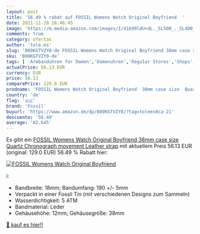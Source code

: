 ```yaml
---
layout: post
title: '56.49 % rabat auf FOSSIL Womens Watch Original Boyfriend  '
date: 2021-11-20 16:46:45
image: 'https://m.media-amazon.com/images/I/41b99ldU+dL._SL500_._SL400_.jpg'
comments: true
category: ofertas
author: 'tole.es'
slug: 'B00KGTVZY0-de FOSSIL Womens Watch Original Boyfriend 38mm case size...'
sku: 'B00KGTVZY0-de'
tags: [ 'Armbanduhren für Damen','Damenuhren','Regular Stores','Shops','Uhren','fossil', ]
actualPrice: 56.13 EUR
currency: EUR
price: 56.13
comparePrice: 129.0 EUR
prodname: 'FOSSIL Womens Watch Original Boyfriend  38mm case size  Quartz Chronograph movement  Leather strap'
country: 'de'
flag: '🇩🇪'
brand: 'Fossil'
buyurl: 'https://www.amazon.de/dp/B00KGTVZY0/?tag=tolees0ca-21'
descuento: '56.49'
average: '62.645'
---
```


Es gibt ein [FOSSIL Womens Watch Original Boyfriend  38mm case size  Quartz Chronograph movement  Leather strap](https://www.amazon.de/dp/B00KGTVZY0/?tag=tolees0ca-21) mit aktuellem Preis 56.13 EUR (original: 129.0 EUR) 56.49 % Rabatt hier:

[![FOSSIL Womens Watch Original Boyfriend  ](https://m.media-amazon.com/images/I/41b99ldU+dL._SL500_._SL400_.jpg)](https://www.amazon.de/dp/B00KGTVZY0/?tag=tolees0ca-21)

ℹ️:

- Bandbreite: 18mm; Bandumfang: 190 +/- 5mm
- Verpackt in einer Fossil Tin (mit verschiedenen Designs zum Sammeln)
- Wasserdichtigkeit: 5 ATM
- Bandmaterial: Leder
- Gehäusehöhe: 12mm; Gehäusegröße: 38mm

[🛒 kauf es hier!!](https://www.amazon.de/dp/B00KGTVZY0/?tag=tolees0ca-21)
